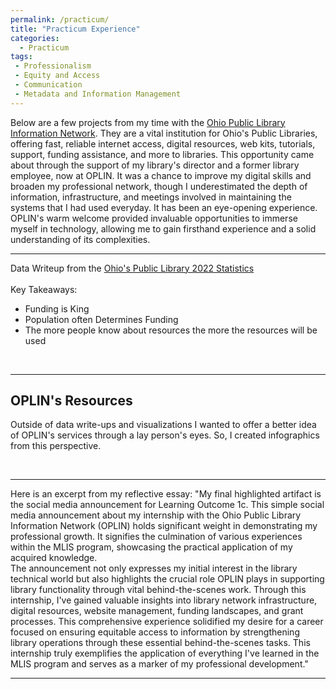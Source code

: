 ```yaml
---
permalink: /practicum/
title: "Practicum Experience"
categories:
  - Practicum
tags:
 - Professionalism
 - Equity and Access
 - Communication
 - Metadata and Information Management
---
```

<link href="{{ 'assets/css/dflip.min.css' | absolute_url }}" rel="stylesheet" type="text/css">
<link href="{{ 'assets/css/themify-icons.min.css' | absolute_url }}" rel="stylesheet" type="text/css">

Below are a few projects from my time with the [Ohio Public Library Information Network](https://oplin.ohio.gov). They are a vital institution for Ohio's Public Libraries, offering fast, reliable internet access, digital resources, web kits, tutorials, support, funding assistance, and more to libraries. This opportunity came about through the support of my library's director and a former library employee, now at OPLIN. It was a chance to improve my digital skills and broaden my  professional network, though I underestimated the depth of information, infrastructure, and meetings involved in maintaining the systems that I had used everyday. It has been an eye-opening experience. OPLIN's warm welcome provided invaluable opportunities to immerse myself in technology, allowing me to gain firsthand experience and a solid understanding of its complexities.


---
Data Writeup from the [Ohio's Public Library 2022 Statistics](https://library.ohio.gov/libraries/ohio-public-library-statistics/stats-and-reports)    
   <br>
Key Takeaways:
- Funding is King
- Population often Determines Funding
- The more people know about resources the more the resources will be used

<div class="container">
    <div class="row">
        <div class="col-xs-12">
            <div id="flipbook" class="_df_book" height="500" webgl="true"
                backgroundcolor="#0f477e"
                source="{{ 'assets/pdf/Data Write Up.pdf' | absolute_url }}">
            </div>
        </div>
    </div>
</div>   <br>

---
## OPLIN's Resources
Outside of data write-ups and visualizations I wanted to offer a better idea of OPLIN's services through a lay person's eyes. So, I created infographics from this perspective. 

<div class="container">
    <div class="row">
        <div class="col-xs-12">
            <div id="flipbook" class="_df_book" height="500" webgl="true"
                backgroundcolor="#0f477e"
                source="{{ 'assets/pdf/Brown and White Scrapbook Project Management Infographic.pdf' | absolute_url }}">
            </div>
        </div>
    </div>
</div>   <br>

---
Here is an excerpt from my reflective essay:
"My final highlighted artifact is the social media announcement for Learning Outcome 1c. This simple social media announcement about my internship with the Ohio Public Library Information Network (OPLIN) holds significant weight in demonstrating my professional growth. It signifies the culmination of various experiences within the MLIS program, showcasing the practical application of my acquired knowledge.
   <br> The announcement not only expresses my initial interest in the library technical world but also highlights the crucial role OPLIN plays in supporting library functionality through vital behind-the-scenes work. Through this internship, I've gained valuable insights into library network infrastructure, digital resources, website management, funding landscapes, and grant processes. This comprehensive experience solidified my desire for a career focused on ensuring equitable access to information by strengthening library operations through these essential behind-the-scenes tasks. This internship truly exemplifies the application of everything I've learned in the MLIS program and serves as a marker of my professional development."


---
<script src="{{ 'assets/js/libs/jquery.min.js' | absolute_url }}" type="text/javascript"></script>
<script src="{{ 'assets/js/dflip.min.js' | absolute_url }}" type="text/javascript"></script>
